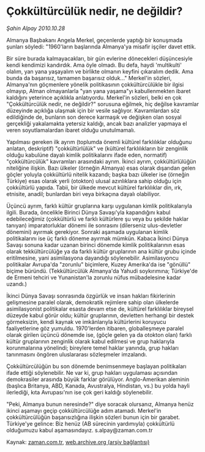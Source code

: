 # Çokkültürcülük nedir, ne değildir?

*Şahin Alpay 2010.10.28*

<td class="columnist-detail">
<p>Almanya Başbakanı Angela Merkel, geçenlerde yaptığı bir konuşmada şunları söyledi: "1960'ların başlarında Almanya'ya misafir işçiler davet ettik.</p>
<p>
<div id="haberMetinDiv">
<p>Bir süre burada kalmayacakları, bir gün evlerine dönecekleri düşüncesiyle kendi kendimizi kandırdık. Ama öyle olmadı. Bu defa, haydi 'multikulti' olalım, yan yana yaşayalım ve birlikte olmanın keyfini çıkaralım dedik. Ama bunda da başarısız, tamamen başarısız olduk..." Merkel'in sözleri, Almanya'nın göçmenlere yönelik politikasının çokkültürcülükle bir ilgisi olmayıp, Alman olmayanlarla "yan yana yaşama"yı kabullenmekten ibaret kaldığını yeterince açıklıkla anlatıyordu. Merkel'in sözleri, belki en çok "Çokkültürcülük nedir, ne değildir?" sorusuna eğilmek, hiç değilse kavramlar düzeyinde açıklığa ulaşmak için bir vesile sağlıyor. Kavramlardan söz edildiğinde de, bunların son derece karmaşık ve değişken olan sosyal gerçekliği yakalamakta yetersiz kaldığı, ancak bazı analizler yapmaya el veren soyutlamalardan ibaret olduğu unutulmamalı.
<p>Yapılması gereken ilk ayrım (toplumda önemli kültürel farklılıklar olduğunu anlatan, deskriptif) "çokkültürlülük" ve (kültürel farklılıkların bir zenginlik olduğu kabulüne dayalı kimlik politikalarını ifade eden, normatif) "çokkültürcülük" kavramları arasındaki ayrım. İkinci ayrım, çokkültürlülüğün niteliğine ilişkin. Bazı ülkeler (örneğin Almanya) esas olarak dışarıdan gelen göçler yoluyla çokkültürlü nitelik kazandı; başka bazı ülkeler ise (örneğin Türkiye) esas olarak yerli (otokton) ulusal azınlıklara sahip olduğu için çokkültürlü yapıda. Tabii, bir ülkede mevcut kültürel farklılıklar din, ırk, etnisite, anadil; bunlardan biri veya birkaçına dayalı olabiliyor.
<p>Üçüncü ayrım, farklı kültür gruplarına karşı uygulanan kimlik politikalarıyla ilgili. Burada, öncelikle Birinci Dünya Savaşı'yla kapandığını kabul edebileceğimiz (çokkültürlü ve farklı kültürlere şu veya bu şekilde haklar tanıyan) imparatorluklar dönemi ile sonrasını (dilerseniz ulus-devletler dönemini) ayırmak gerekiyor. Sonraki aşamada uygulanan kimlik politikalarını ise üç farklı döneme ayırmak mümkün. Kabaca İkinci Dünya Savaşı sonuna kadar uzanan birinci dönemde kimlik politikalarının esas olarak tekkültürcülüğe ya da farklı kültür gruplarının ana kültür grubu içinde eritilmesine, yani asimilasyona dayandığı söylenebilir. Asimilasyoncu politikalar Avrupa'da "zorunlu" biçimlere, Kuzey Amerika'da ise "gönüllü" biçime büründü. (Tekkültürcülük Almanya'da Yahudi soykırımına; Türkiye'de de Ermeni tehciri ve Yunanistan'la zorunlu nüfus mübadelesine kadar uzandı.)
<p> İkinci Dünya Savaşı sonrasında özgürlük ve insan hakları fikirlerinin gelişmesine paralel olarak, demokratik rejimlere sahip olan ülkelerde asimilasyonist politikalar esasta devam etse de, kültürel farklılıklar bireysel düzeyde kabul görür oldu; kültür gruplarının, devletten herhangi bir destek görmeksizin, kendi kaynak ve imkânlarıyla kültürlerini koruyucu faaliyetlerine göz yumuldu. 1970'lerden itibaren, globalleşmeye paralel olarak girilen üçüncü dönemde ise, (göçle gelen ya da otokton olan) farklı kültür gruplarının zenginlik olarak kabul edilmesi ve grup haklarıyla korunmalarına yönelindi; bireylere temel haklar yanında, grup hakları tanınmasını öngören uluslararası sözleşmeler imzalandı.
<p>Çokkültürcülüğün bu son dönemde benimsenmeye başlayan politikaları ifade ettiği söylenebilir. Ne var ki, grup hakları uygulaması açısından demokrasiler arasında büyük farklar görülüyor. Anglo-Amerikan aleminin (başlıca Britanya, ABD, Kanada, Avustralya, Hindistan, vs.) bu yolda hayli ilerlediği, kıta Avrupası'nın ise çok geri kaldığı söylenebilir.
<p>"Peki, Almanya bunun neresinde?" diye soracak olursanız, Almanya henüz ikinci aşamayı geçip çokkültürcülüğe adım atamadı. Merkel'in çokkültürcülüğün başarısızlığına ilişkin sözleri bunun için bir garabet. Türkiye'ye gelince: Biz henüz (AB sürecinin yardımıyla) çokkültürlü olduğumuzu kabul aşamasındayız. s.alpay@zaman.com.tr</p></p></p></p></p></p></div>
</p>
<a href="http://web.archive.org/web/20101224213819/mailto:s.alpay@zaman.com.tr">
</a></td>

Kaynak: [zaman.com.tr](http://zaman.com.tr/yazar.do?yazino=1045837), [web.archive.org (arşiv bağlantısı)](http://web.archive.org/web/20101224213819/http://zaman.com.tr/yazar.do?yazino=1045837)
